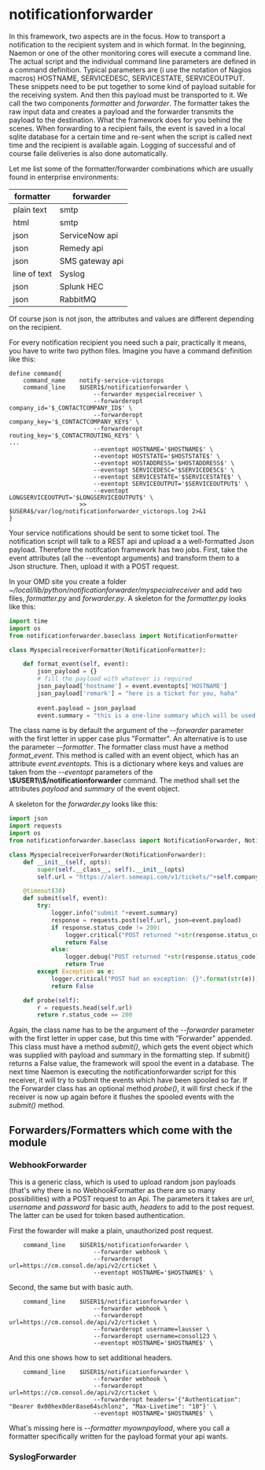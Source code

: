 # notificationforwarder

In this framework, two aspects are in the focus. How to transport a notification to the recipient system and in which format.
In the beginning, Naemon or one of the other monitoring cores will execute a command line. The actual script and the individual command line parameters are defined in a command definition. Typical parameters are (i use the notation of Nagios macros) HOSTNAME, SERVICEDESC, SERVICESTATE, SERVICEOUTPUT. These snippets need to be put together to some kind of payload suitable for the receiving system. And then this payload must be transported to it. We call the two components *formatter* and *forwarder*. The formatter takes the raw input data and creates a payload and the forwarder transmits the payload to the destination.
What the framework does for you behind the scenes. When forwarding to a recipient fails, the event is saved in a local sqlite database for a certain time and re-sent when the script is called next time and the recipient is available again. Logging of successful and of course faile deliveries is also done automatically.

Let me list some of the formatter/forwarder combinations which are usually found in enterprise environments:

|formatter     |forwarder |
|--------------|----------|
|plain text    |smtp      |
|html          |smtp      |
|json          |ServiceNow api|
|json          |Remedy api|
|json          |SMS gateway api|
|line of text  |Syslog |
|json          |Splunk HEC |
|json          |RabbitMQ |

Of course json is not json, the attributes and values are different depending on the recipient.


For every notification recipient you need such a pair, practically it means, you have to write two python files. 
Imagine you have a command definition like this:
```
define command{
    command_name    notify-service-victorops
    command_line    $USER1$/notificationforwarder \
                        --forwarder myspecialreceiver \
                        --forwarderopt company_id='$_CONTACTCOMPANY_ID$' \
                        --forwarderopt company_key='$_CONTACTCOMPANY_KEY$' \
                        --forwarderopt routing_key='$_CONTACTROUTING_KEY$' \
...
                        --eventopt HOSTNAME='$HOSTNAME$' \
                        --eventopt HOSTSTATE='$HOSTSTATE$' \
                        --eventopt HOSTADDRESS='$HOSTADDRESS$' \
                        --eventopt SERVICEDESC='$SERVICEDESC$' \
                        --eventopt SERVICESTATE='$SERVICESTATE$' \
                        --eventopt SERVICEOUTPUT='$SERVICEOUTPUT$' \
                        --eventopt LONGSERVICEOUTPUT='$LONGSERVICEOUTPUT$' \
                    >> $USER4$/var/log/notificationforwarder_victorops.log 2>&1
}
```
Your service notifications should be sent to some ticket tool. The notification script will talk to a REST api and upload a a well-formatted Json payload. Therefore the notifcation framework has two jobs. 
First, take the event attributes (all the --eventopt arguments) and transform them to a Json structure. Then, upload it with a POST request.

In your OMD site you create a folder *~/local/lib/python/notificationforwarder/myspecialreceiver* and add two files, *formatter.py* and *forwarder.py*.
A skeleton for the *formatter.py* looks like this:

```python
import time
import os
from notificationforwarder.baseclass import NotificationFormatter

class MyspecialreceiverFormatter(NotificationFormatter):

    def format_event(self, event):
        json_payload = {}
        # fill the payload with whatever is required
        json_payload['hostname'] = event.eventopts['HOSTNAME']
        json_payload['remark'] = "here is a ticket for you, haha"
       
        event.payload = json_payload
        event.summary = "this is a one-line summary which will be used to write a log"
```
The class name is by default the argument of the *\-\-forwarder* parameter with the first letter in upper case plus "Formatter". An alternative is to use the parameter *\-\-formatter*. The formatter class must have a method *format_event*. This method is called with an event object, which has an attribute *event.eventopts*. This is a dictionary where keys and values are taken from the *\-\-eventopt* parameters of the **\\$USER1\\$/notificationforwarder** command. The method shall set the attributes *payload* and *summary* of the event object.

A skeleton for the *forwarder.py* looks like this:

```python
import json
import requests
import os
from notificationforwarder.baseclass import NotificationForwarder, NotificationFormatter, timeout

class MyspecialreceiverForwarder(NotificationForwarder):
    def __init__(self, opts):
        super(self.__class__, self).__init__(opts)
        self.url = "https://alert.someapi.com/v1/tickets/"+self.company_id+"/alert/"+self.company_key+"/"+self.routing_key

    @timeout(30)
    def submit(self, event):
        try:
            logger.info("submit "+event.summary)
            response = requests.post(self.url, json=event.payload)
            if response.status_code != 200:
                logger.critical("POST returned "+str(response.status_code)+" "+response.text)
                return False
            else:
                logger.debug("POST returned "+str(response.status_code)+" "+response.text)
                return True
        except Exception as e:
            logger.critical("POST had an exception: {}".format(str(e)))
            return False

    def probe(self):
        r = requests.head(self.url)
        return r.status_code == 200
```

Again, the class name has to be the argument of the *\-\-forwarder* parameter with the first letter in upper case, but this time with "Forwarder" appended. This class must have a method *submit()*, which gets the event object which was supplied with payload and summary in the formatting step. If submit() returns a False value, the framework will spool the event in a database.
The next time Naemon is executing the notificationforwarder script for this receiver, it will try to submit the events which have been spooled so far. If the Forwarder class has an optional method *probe()*, it will first check if the receiver is now up again before it flushes the spooled events with the *submit()* method.

## Forwarders/Formatters which come with the module

### WebhookForwarder
This is a generic class, which is used to upload random json payloads (that's why there is no WebhookFormatter as there are so many possibilities) with a POST request to an Api. The parameters it takes are *url*, *username* and *password* for basic auth, *headers* to add to the post request. The latter can be used for token based authentication.

First the fowarder will make a plain, unauthorized post request.
```
    command_line    $USER1$/notificationforwarder \
                        --forwarder webhook \
                        --forwarderopt url=https://cm.consol.de/api/v2/crticket \
                        --eventopt HOSTNAME='$HOSTNAME$' \

```

Second, the same but with basic auth.
```
    command_line    $USER1$/notificationforwarder \
                        --forwarder webhook \
                        --forwarderopt url=https://cm.consol.de/api/v2/crticket \
                        --forwarderopt username=lausser \
                        --forwarderopt username=consol123 \
                        --eventopt HOSTNAME='$HOSTNAME$' \

```

And this one shows how to set additional headers.
```
    command_line    $USER1$/notificationforwarder \
                        --forwarder webhook \
                        --forwarderopt url=https://cm.consol.de/api/v2/crticket \
                        --forwarderopt headers='{"Authentication": "Bearer 0x00hex0der8ase64schlonz", "Max-Livetime": "10"}' \
                        --eventopt HOSTNAME='$HOSTNAME$' \
```

What's missing here is *--formatter myownpayload*, where you call a formatter specifically written for the payload format your api wants.

### SyslogForwarder
